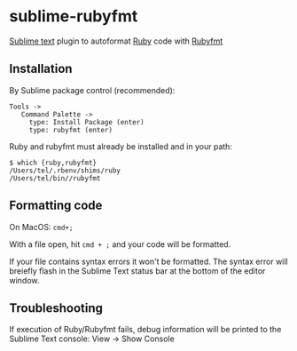 # sublime-rubyfmt
[Sublime text](https://www.sublimetext.com) plugin to autoformat [Ruby](https://www.ruby-lang.org/en/) code with [Rubyfmt](https://github.com/samphippen/rubyfmt)

## Installation
By Sublime package control (recommended):
```
Tools ->
   Command Palette ->
     type: Install Package (enter)
     type: rubyfmt (enter)
```

Ruby and rubyfmt must already be installed and in your path:

```shell
$ which {ruby,rubyfmt}
/Users/tel/.rbenv/shims/ruby
/Users/tel/bin//rubyfmt
```

## Formatting code

On MacOS: `cmd+;`

With a file open, hit ```cmd + ;``` and your code will be formatted.

If your file contains syntax errors it won't be formatted. The syntax error will breiefly flash in the Sublime Text status bar at the bottom of the editor window.

## Troubleshooting

If execution of Ruby/Rubyfmt fails, debug information will be printed to the Sublime Text console: View -> Show Console
